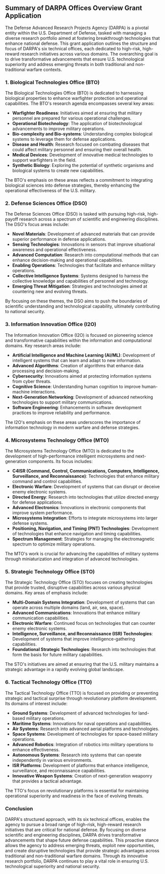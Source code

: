 ## Summary of DARPA Offices Overview Grant Application

The Defense Advanced Research Projects Agency (DARPA) is a pivotal entity within the U.S. Department of Defense, tasked with managing a diverse research portfolio aimed at fostering breakthrough technologies that enhance national defense. This grant application outlines the structure and focus of DARPA's six technical offices, each dedicated to high-risk, high-reward research initiatives across various domains. The overarching goal is to drive transformative advancements that ensure U.S. technological superiority and address emerging threats in both traditional and non-traditional warfare contexts.

### 1. Biological Technologies Office (BTO)

The Biological Technologies Office (BTO) is dedicated to harnessing biological properties to enhance warfighter protection and operational capabilities. The BTO's research agenda encompasses several key areas:

- **Warfighter Readiness**: Initiatives aimed at ensuring that military personnel are prepared for various operational challenges.
- **Operational Biotechnology**: The application of biotechnological advancements to improve military operations.
- **Bio-complexity and Bio-systems**: Understanding complex biological systems to leverage them for defense applications.
- **Disease and Health**: Research focused on combating diseases that could affect military personnel and ensuring their overall health.
- **Medical Devices**: Development of innovative medical technologies to support warfighters in the field.
- **Synthetic Biology**: Exploring the potential of synthetic organisms and biological systems to create new capabilities.

The BTO's emphasis on these areas reflects a commitment to integrating biological sciences into defense strategies, thereby enhancing the operational effectiveness of the U.S. military.

### 2. Defense Sciences Office (DSO)

The Defense Sciences Office (DSO) is tasked with pursuing high-risk, high-payoff research across a spectrum of scientific and engineering disciplines. The DSO's focus areas include:

- **Novel Materials**: Development of advanced materials that can provide superior performance in defense applications.
- **Sensing Technologies**: Innovations in sensors that improve situational awareness and operational effectiveness.
- **Advanced Computation**: Research into computational methods that can enhance decision-making and operational capabilities.
- **Enabling Operations**: Technologies that facilitate and enhance military operations.
- **Collective Intelligence Systems**: Systems designed to harness the collective knowledge and capabilities of personnel and technology.
- **Emerging Threat Mitigation**: Strategies and technologies aimed at countering new and evolving threats.

By focusing on these themes, the DSO aims to push the boundaries of scientific understanding and technological capability, ultimately contributing to national security.

### 3. Information Innovation Office (I2O)

The Information Innovation Office (I2O) is focused on pioneering science and transformative capabilities within the information and computational domains. Key research areas include:

- **Artificial Intelligence and Machine Learning (AI/ML)**: Development of intelligent systems that can learn and adapt to new information.
- **Advanced Algorithms**: Creation of algorithms that enhance data processing and decision-making.
- **Cybersecurity**: Innovations aimed at protecting information systems from cyber threats.
- **Cognitive Science**: Understanding human cognition to improve human-machine interactions.
- **Next-Generation Networking**: Development of advanced networking technologies to support military communications.
- **Software Engineering**: Enhancements in software development practices to improve reliability and performance.

The I2O's emphasis on these areas underscores the importance of information technology in modern warfare and defense strategies.

### 4. Microsystems Technology Office (MTO)

The Microsystems Technology Office (MTO) is dedicated to the development of high-performance intelligent microsystems and next-generation components. Its focus includes:

- **C4ISR (Command, Control, Communications, Computers, Intelligence, Surveillance, and Reconnaissance)**: Technologies that enhance military command and control capabilities.
- **Electronic Warfare**: Development of systems that can disrupt or deceive enemy electronic systems.
- **Directed Energy**: Research into technologies that utilize directed energy for defense applications.
- **Advanced Electronics**: Innovations in electronic components that improve system performance.
- **Microsystems Integration**: Efforts to integrate microsystems into larger defense systems.
- **Positioning, Navigation, and Timing (PNT) Technologies**: Development of technologies that enhance navigation and timing capabilities.
- **Spectrum Management**: Strategies for managing the electromagnetic spectrum to optimize military operations.

The MTO's work is crucial for advancing the capabilities of military systems through miniaturization and integration of advanced technologies.

### 5. Strategic Technology Office (STO)

The Strategic Technology Office (STO) focuses on creating technologies that provide trusted, disruptive capabilities across various physical domains. Key areas of emphasis include:

- **Multi-Domain Systems Integration**: Development of systems that can operate across multiple domains (land, air, sea, space).
- **Advanced Communications**: Innovations that enhance military communication capabilities.
- **Electronic Warfare**: Continued focus on technologies that can counter enemy electronic systems.
- **Intelligence, Surveillance, and Reconnaissance (ISR) Technologies**: Development of systems that improve intelligence-gathering capabilities.
- **Foundational Strategic Technologies**: Research into technologies that form the basis for future military capabilities.

The STO's initiatives are aimed at ensuring that the U.S. military maintains a strategic advantage in a rapidly evolving global landscape.

### 6. Tactical Technology Office (TTO)

The Tactical Technology Office (TTO) is focused on providing or preventing strategic and tactical surprise through revolutionary platform development. Its domains of interest include:

- **Ground Systems**: Development of advanced technologies for land-based military operations.
- **Maritime Systems**: Innovations for naval operations and capabilities.
- **Air Systems**: Research into advanced aerial platforms and technologies.
- **Space Systems**: Development of technologies for space-based military operations.
- **Advanced Robotics**: Integration of robotics into military operations to enhance effectiveness.
- **Autonomous Systems**: Research into systems that can operate independently in various environments.
- **ISR Platforms**: Development of platforms that enhance intelligence, surveillance, and reconnaissance capabilities.
- **Innovative Weapon Systems**: Creation of next-generation weaponry that provides a tactical advantage.

The TTO's focus on revolutionary platforms is essential for maintaining operational superiority and readiness in the face of evolving threats.

### Conclusion

DARPA's structured approach, with its six technical offices, enables the agency to pursue a broad range of high-risk, high-reward research initiatives that are critical for national defense. By focusing on diverse scientific and engineering disciplines, DARPA drives transformative advancements that shape future defense capabilities. This proactive stance allows the agency to address emerging threats, exploit new opportunities, and create disruptive technologies that provide strategic advantages across traditional and non-traditional warfare domains. Through its innovative research portfolio, DARPA continues to play a vital role in ensuring U.S. technological superiority and national security.